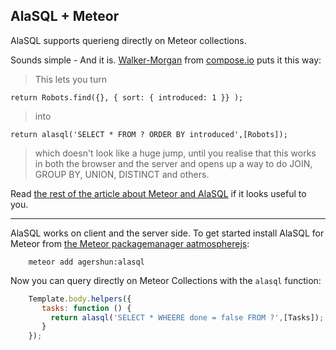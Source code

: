## AlaSQL + Meteor

AlaSQL supports querieng directly on Meteor collections. 

Sounds simple - And it is. [Walker-Morgan](https://www.compose.io/articles/author/dj/) from [compose.io](https://www.compose.io/articles/meteor-sql-and-other-databases/) puts it this way:


>This lets you turn
>
    return Robots.find({}, { sort: { introduced: 1 }} ); 
>     
>into
>
    return alasql('SELECT * FROM ? ORDER BY introduced',[Robots]);  
>
>which doesn't look like a huge jump, until you realise that this works in both the browser and the server and opens up a way to do JOIN, GROUP BY, UNION, DISTINCT and others.

Read [the rest of the article about Meteor and AlaSQL](https://www.compose.io/articles/meteor-sql-and-other-databases/) if it looks useful to you. 

----

AlaSQL works on client and the server side. To get started install AlaSQL for Meteor from [the Meteor packagemanager aatmospherejs](https://atmospherejs.com/agershun/alasql):

```
    meteor add agershun:alasql
```

Now you can query directly on Meteor Collections with the `alasql` function: 

```js
    Template.body.helpers({
       tasks: function () {
         return alasql('SELECT * WHEERE done = false FROM ?',[Tasks]);
       }
    });
```
